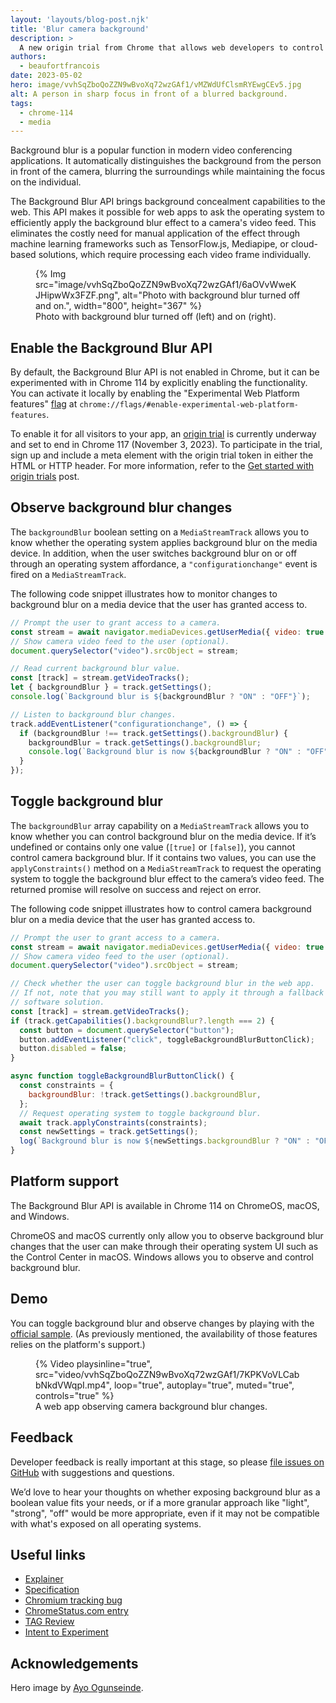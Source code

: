 ```yaml
---
layout: 'layouts/blog-post.njk'
title: 'Blur camera background'
description: >
  A new origin trial from Chrome that allows web developers to control camera background blur.
authors:
  - beaufortfrancois
date: 2023-05-02
hero: image/vvhSqZboQoZZN9wBvoXq72wzGAf1/vMZWdUfClsmRYEwgCEv5.jpg
alt: A person in sharp focus in front of a blurred background. 
tags:
  - chrome-114
  - media
---
```


Background blur is a popular function in modern video conferencing applications. It automatically distinguishes the background from the person in front of the camera, blurring the surroundings while maintaining the focus on the individual. 

The Background Blur API brings background concealment capabilities to the web. This API makes it possible for web apps to ask the operating system to efficiently apply the background blur effect to a camera's video feed. This eliminates the costly need for manual application of the effect through machine learning frameworks such as TensorFlow.js, Mediapipe, or cloud-based solutions, which require processing each video frame individually.

<figure>
  {% Img src="image/vvhSqZboQoZZN9wBvoXq72wzGAf1/6aOVvWweKJHipwWx3FZF.png", alt="Photo with background blur turned off and on.", width="800", height="367" %}
  <figcaption>Photo with background blur turned off (left) and on (right).</figcaption>
</figure>

## Enable the Background Blur API

By default, the Background Blur API is not enabled in Chrome, but it can be experimented with in Chrome&nbsp;114 by explicitly enabling the functionality. You can activate it locally by enabling the "Experimental Web Platform features" [flag](/docs/web-platform/chrome-flags/#chromeflags) at `chrome://flags/#enable-experimental-web-platform-features`.

To enable it for all visitors to your app, an [origin trial](/origintrials/#/view_trial/2228155915641552897) is currently underway and set to end in Chrome&nbsp;117 (November 3, 2023).  To participate in the trial, sign up and include a meta element with the origin trial token in either the HTML or HTTP header. For more information, refer to the [Get started with origin trials](/docs/web-platform/origin-trials/) post.


## Observe background blur changes

The `backgroundBlur` boolean setting on a `MediaStreamTrack` allows you to know whether the operating system applies background blur on the media device. In addition, when the user switches background blur on or off through an operating system affordance, a `"configurationchange"` event is fired on a `MediaStreamTrack`.


The following code snippet illustrates how to monitor changes to background blur on a media device that the user has granted access to.

```js
// Prompt the user to grant access to a camera.
const stream = await navigator.mediaDevices.getUserMedia({ video: true });
// Show camera video feed to the user (optional).
document.querySelector("video").srcObject = stream;

// Read current background blur value.
const [track] = stream.getVideoTracks();
let { backgroundBlur } = track.getSettings();
console.log(`Background blur is ${backgroundBlur ? "ON" : "OFF"}`);

// Listen to background blur changes.
track.addEventListener("configurationchange", () => {
  if (backgroundBlur !== track.getSettings().backgroundBlur) {
    backgroundBlur = track.getSettings().backgroundBlur;
    console.log(`Background blur is now ${backgroundBlur ? "ON" : "OFF"}`);
  }
});
```

## Toggle background blur

The `backgroundBlur` array capability on a `MediaStreamTrack` allows you to know whether you can control background blur on the media device. If it’s undefined or contains only one value (`[true]` or `[false]`), you cannot control camera background blur. If it contains two values, you can use the `applyConstraints()` method on a `MediaStreamTrack` to request the operating system to toggle the background blur effect to the camera’s video feed. The returned promise will resolve on success and reject on error.


The following code snippet illustrates how to control camera background blur on a media device that the user has granted access to.

```js
// Prompt the user to grant access to a camera.
const stream = await navigator.mediaDevices.getUserMedia({ video: true });
// Show camera video feed to the user (optional).
document.querySelector("video").srcObject = stream;

// Check whether the user can toggle background blur in the web app.
// If not, note that you may still want to apply it through a fallback
// software solution.
const [track] = stream.getVideoTracks();
if (track.getCapabilities().backgroundBlur?.length === 2) {
  const button = document.querySelector("button");
  button.addEventListener("click", toggleBackgroundBlurButtonClick);
  button.disabled = false;
}

async function toggleBackgroundBlurButtonClick() {
  const constraints = {
    backgroundBlur: !track.getSettings().backgroundBlur,
  };
  // Request operating system to toggle background blur.
  await track.applyConstraints(constraints);
  const newSettings = track.getSettings();
  log(`Background blur is now ${newSettings.backgroundBlur ? "ON" : "OFF"}`);
}
```

## Platform support

The Background Blur API is available in Chrome&nbsp;114 on ChromeOS, macOS, and Windows.

ChromeOS and macOS currently only allow you to observe background blur changes that the user can make through their operating system UI such as the Control Center in macOS. Windows allows you to observe and control background blur.

## Demo

You can toggle background blur and observe changes by playing with the [official sample](https://googlechrome.github.io/samples/image-capture/background-blur.html). (As previously mentioned, the availability of those features relies on the platform's support.)

<figure class="screenshot">
  {% Video
    playsinline="true",
    src="video/vvhSqZboQoZZN9wBvoXq72wzGAf1/7KPKVoVLCabbNkdVWqpI.mp4",
    loop="true",
    autoplay="true",
    muted="true",
    controls="true"
  %}
  <figcaption>A web app observing camera background blur changes.</figcaption>
</figure>

## Feedback

Developer feedback is really important at this stage, so please [file issues on GitHub](https://github.com/w3c/mediacapture-extensions/issues/) with suggestions and questions.

We’d love to hear your thoughts on whether exposing background blur as a boolean value fits your needs, or if a more granular approach like "light", "strong", "off" would be more appropriate, even if it may not be compatible with what's exposed on all operating systems.

## Useful links

- [Explainer](https://github.com/riju/backgroundBlur/blob/main/explainer.md)
- [Specification](https://w3c.github.io/mediacapture-extensions/#exposing-mediastreamtrack-source-background-blur-support)
- [Chromium tracking bug](https://crbug.com/1338665)
- [ChromeStatus.com entry](https://chromestatus.com/feature/5147589575442432)
- [TAG Review](https://github.com/w3ctag/design-reviews/issues/826)
- [Intent to Experiment](https://groups.google.com/a/chromium.org/g/blink-dev/c/Jr9vE8mSS-8/m/ycIHIDZnCgAJ)

## Acknowledgements

Hero image by [Ayo Ogunseinde](https://unsplash.com/photos/sibVwORYqs0).
